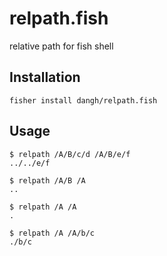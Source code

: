 # relpath.fish
relative path for fish shell

## Installation

```fish
fisher install dangh/relpath.fish
```

## Usage

```fish
$ relpath /A/B/c/d /A/B/e/f
../../e/f

$ relpath /A/B /A
..

$ relpath /A /A
.

$ relpath /A /A/b/c
./b/c

```
